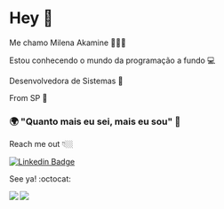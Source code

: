 # Hey 👋

Me chamo Milena Akamine  👩🇧🇷

Estou conhecendo o mundo da programação a fundo 💻

Desenvolvedora de Sistemas  🚩

From SP 📍


### 🌍 "Quanto mais eu sei, mais eu sou" 🧠

Reach me out 👇🏼

[![Linkedin Badge](https://img.shields.io/badge/-LinkedIn-blue?style=flat-square&logo=Linkedin&logoColor=white&link=https://www.linkedin.com/in//milena-akamine-7a12041b2/)](https://www.linkedin.com/in//milena-akamine-7a12041b2/)


See ya! :octocat:

<a href="https://github.com/Milenakamine/github-readme-stats">
  <img align="left" src="https://github-readme-stats.vercel.app/api?username=Milenakamine&show_icons=true" />
</a>

<a href="https://github.com/Milenakamine/convoychat">
  <img align="left" src="https://github-readme-stats.vercel.app/api/top-langs/?username=Milenakamine" />
</a>



